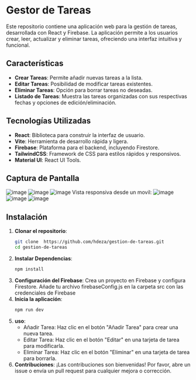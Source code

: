 # Gestor de Tareas

Este repositorio contiene una aplicación web para la gestión de tareas, desarrollada con React y Firebase. La aplicación permite a los usuarios crear, leer, actualizar y eliminar tareas, ofreciendo una interfaz intuitiva y funcional.

## Características

- **Crear Tareas**: Permite añadir nuevas tareas a la lista.
- **Editar Tareas**: Posibilidad de modificar tareas existentes.
- **Eliminar Tareas**: Opción para borrar tareas no deseadas.
- **Listado de Tareas**: Muestra las tareas organizadas con sus respectivas fechas y opciones de edición/eliminación.

## Tecnologías Utilizadas

- **React**: Biblioteca para construir la interfaz de usuario.
- **Vite**: Herramienta de desarrollo rápida y ligera.
- **Firebase**: Plataforma para el backend, incluyendo Firestore.
- **TailwindCSS**: Framework de CSS para estilos rápidos y responsivos.
- **Material UI**: React UI Tools.

## Captura de Pantalla

![image](https://github.com/user-attachments/assets/32e3b085-fddb-467c-816f-db2e52fb9469)
![image](https://github.com/user-attachments/assets/e8697938-1d5b-4132-a72e-0c99a503a4fa)
![image](https://github.com/user-attachments/assets/67c9a79f-ef96-4e4e-8039-61579dfd532b)
Vista responsiva desde un movil:
![image](https://github.com/user-attachments/assets/64fe4db8-e4fd-4854-9a9d-54ace861b2fe)
![image](https://github.com/user-attachments/assets/499c6291-3551-442b-9967-8c6942a47a91)
![image](https://github.com/user-attachments/assets/ea68f123-b0d7-49eb-9f43-ae438d0a4ce8)

## Instalación

1. **Clonar el repositorio**:
   ```bash
   git clone  https://github.com/hdeza/gestion-de-tareas.git
   cd gestion-de-tareas
2. **Instalar Dependencias**:
   ```bash
   npm install
3. **Configuración del Firebase**:
   Crea un proyecto en Firebase y configura Firestore.
   Añade tu archivo firebaseConfig.js en la carpeta src con las credenciales de Firebase
4. **Inicia la aplicación**:
   ```bash
   npm run dev
5. **uso**:
   - Añadir Tarea: Haz clic en el botón "Añadir Tarea" para crear una nueva tarea.
   - Editar Tarea: Haz clic en el botón "Editar" en una tarjeta de tarea para modificarla.
   - Eliminar Tarea: Haz clic en el botón "Eliminar" en una tarjeta de tarea para borrarla.
6. **Contribuciones**:
 ¡Las contribuciones son bienvenidas! Por favor, abre un issue o envía un pull request para cualquier mejora o corrección.  
